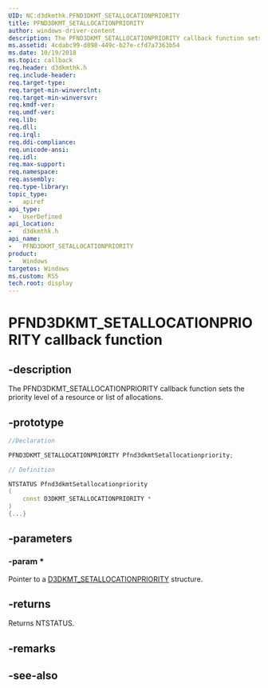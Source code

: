 ```yaml
---
UID: NC:d3dkmthk.PFND3DKMT_SETALLOCATIONPRIORITY
title: PFND3DKMT_SETALLOCATIONPRIORITY
author: windows-driver-content
description: The PFND3DKMT_SETALLOCATIONPRIORITY callback function sets the priority level of a resource or list of allocations.
ms.assetid: 4cdabc99-d898-449c-b27e-cfd7a7363b54
ms.date: 10/19/2018
ms.topic: callback
req.header: d3dkmthk.h
req.include-header:
req.target-type:
req.target-min-winverclnt:
req.target-min-winversvr:
req.kmdf-ver:
req.umdf-ver:
req.lib:
req.dll:
req.irql: 
req.ddi-compliance:
req.unicode-ansi:
req.idl:
req.max-support:
req.namespace:
req.assembly:
req.type-library: 
topic_type: 
-	apiref
api_type: 
-	UserDefined
api_location: 
-	d3dkmthk.h
api_name: 
-	PFND3DKMT_SETALLOCATIONPRIORITY
product:
-	Windows
targetos: Windows
ms.custom: RS5
tech.root: display
---
```


# PFND3DKMT_SETALLOCATIONPRIORITY callback function

## -description

The PFND3DKMT_SETALLOCATIONPRIORITY callback function sets the priority level of a resource or list of allocations.

## -prototype

```cpp
//Declaration

PFND3DKMT_SETALLOCATIONPRIORITY Pfnd3dkmtSetallocationpriority; 

// Definition

NTSTATUS Pfnd3dkmtSetallocationpriority 
(
	const D3DKMT_SETALLOCATIONPRIORITY *
)
{...}

```

## -parameters

### -param * 

Pointer to a [D3DKMT_SETALLOCATIONPRIORITY](ns-d3dkmthk-_d3dkmt_setallocationpriority.md) structure.

## -returns

Returns NTSTATUS.


## -remarks




## -see-also
